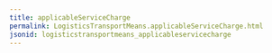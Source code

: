 ```yaml
---
title: applicableServiceCharge
permalink: LogisticsTransportMeans.applicableServiceCharge.html
jsonid: logisticstransportmeans_applicableservicecharge
---
```

